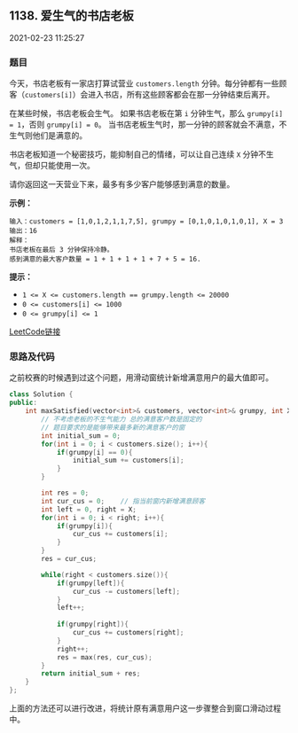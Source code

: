 ## 1138. 爱生气的书店老板

2021-02-23 11:25:27

### 题目

今天，书店老板有一家店打算试营业 ``customers.length`` 分钟。每分钟都有一些顾客（``customers[i]``）会进入书店，所有这些顾客都会在那一分钟结束后离开。

在某些时候，书店老板会生气。 如果书店老板在第 ``i`` 分钟生气，那么 ``grumpy[i] = 1``，否则 ``grumpy[i] = 0``。 当书店老板生气时，那一分钟的顾客就会不满意，不生气则他们是满意的。

书店老板知道一个秘密技巧，能抑制自己的情绪，可以让自己连续 ``X`` 分钟不生气，但却只能使用一次。

请你返回这一天营业下来，最多有多少客户能够感到满意的数量。

 

**示例：**

```
输入：customers = [1,0,1,2,1,1,7,5], grumpy = [0,1,0,1,0,1,0,1], X = 3
输出：16
解释：
书店老板在最后 3 分钟保持冷静。
感到满意的最大客户数量 = 1 + 1 + 1 + 1 + 7 + 5 = 16.
```

 
**提示：**


- ``1 <= X <= customers.length == grumpy.length <= 20000``
- ``0 <= customers[i] <= 1000``
- ``0 <= grumpy[i] <= 1``



[LeetCode链接](https://leetcode-cn.com/problems/grumpy-bookstore-owner/)

### 思路及代码

之前校赛的时候遇到过这个问题，用滑动窗统计新增满意用户的最大值即可。

```cpp
class Solution {
public:
    int maxSatisfied(vector<int>& customers, vector<int>& grumpy, int X) {
        // 不考虑老板的不生气能力 总的满意客户数是固定的
        // 题目要求的是能够带来最多新的满意客户的窗
        int initial_sum = 0;
        for(int i = 0; i < customers.size(); i++){
            if(grumpy[i] == 0){
                initial_sum += customers[i];
            }
        }

        int res = 0;
        int cur_cus = 0;    // 指当前窗内新增满意顾客
        int left = 0, right = X;
        for(int i = 0; i < right; i++){
            if(grumpy[i]){
                cur_cus += customers[i];
            }
        }
        res = cur_cus;

        while(right < customers.size()){
            if(grumpy[left]){
                cur_cus -= customers[left];
            }
            left++;
            
            if(grumpy[right]){
                cur_cus += customers[right];
            }
            right++;
            res = max(res, cur_cus);
        }
        return initial_sum + res;
    }
};
```

上面的方法还可以进行改进，将统计原有满意用户这一步骤整合到窗口滑动过程中。